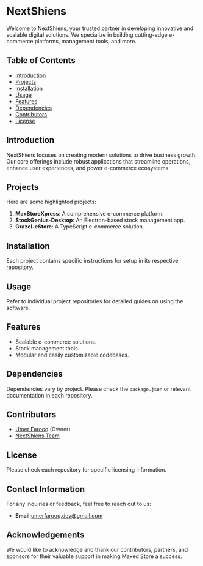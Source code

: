 
# NextShiens

Welcome to NextShiens, your trusted partner in developing innovative and scalable digital solutions. We specialize in building cutting-edge e-commerce platforms, management tools, and more.

## Table of Contents
- [Introduction](#introduction)
- [Projects](#projects)
- [Installation](#installation)
- [Usage](#usage)
- [Features](#features)
- [Dependencies](#dependencies)
- [Contributors](#contributors)
- [License](#license)

## Introduction
NextShiens focuses on creating modern solutions to drive business growth. Our core offerings include robust applications that streamline operations, enhance user experiences, and power e-commerce ecosystems.

## Projects
Here are some highlighted projects:
1. **MaxStoreXpress**: A comprehensive e-commerce platform.
2. **StockGenius-Desktop**: An Electron-based stock management app.
3. **Grazel-eStore**: A TypeScript e-commerce solution.

## Installation
Each project contains specific instructions for setup in its respective repository.

## Usage
Refer to individual project repositories for detailed guides on using the software.

## Features
- Scalable e-commerce solutions.
- Stock management tools.
- Modular and easily customizable codebases.

## Dependencies
Dependencies vary by project. Please check the `package.json` or relevant documentation in each repository.

## Contributors
- [Umer Farooq](https://github.com/umerfarok) (Owner)
- [NextShiens Team](https://github.com/NextShiens)

## License
Please check each repository for specific licensing information.


## Contact Information
For any inquiries or feedback, feel free to reach out to us:
- **Email**:umerfarooq.dev@gmail.com

## Acknowledgements
We would like to acknowledge and thank our contributors, partners, and sponsors for their valuable support in making Maxed Store a success.

